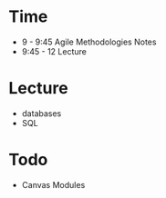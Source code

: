 # Time
- 9 - 9:45 Agile Methodologies Notes 
- 9:45 - 12 Lecture 

# Lecture
- databases 
- SQL

# Todo 
- Canvas Modules
